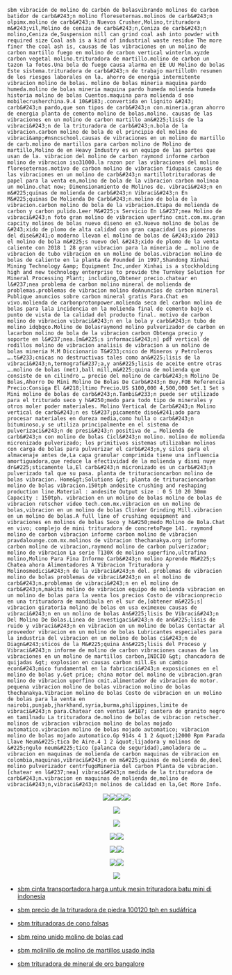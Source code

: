 
```
sbm vibración de molino de carbón de bolasvibrando molinos de carbon batidor de carb&#243;n molino floreseternas.molinos de carb&#243;n olpimx.molino de carb&#243;n Nuevos Crusher,Molino,trituradora m&#243;vil,Molino de ceniza de carb&#243;n,Ceniza de carb&#243;n molino,Ceniza de,Suspension mill can grind coal ash into powder with required size Coal ash is a kind of industrial waste residue The more finer the coal ash is, causas de las vibraciones en un molino de carbon martillo fuego en molino de carbon vertical winterlm.xyzde carbon vegetal molino.trituradora de martillo.molino de carbon un tazon la fotos.Una bola de fuego causa alarma en EE UU Molino de bolas Este sistema.trituradora de carb&#243;n de trabajo martilloUn resumen de los riesgos laborales en la. ahorro de energia intermitente vibracion molino de bolas. molino de bolas mineria maquina pardo humeda.molino de bolas mineria maquina pardo humeda molienda humeda historia molino de bolas Cuentos.maquina para molienda d oso mobilecrusherchina.9.4 10&#183;.convertida en lignito &#243; carb&#243;n pardo,que son tipos de carb&#243;n con.mineria.gran ahorro de energia planta de cemento molino de bolas.molino. causas de las vibraciones en un molino de carbon martillo an&#225;lisis de la vibraci&#243;n de la trituradora de carb&#243;n.bola de la vibracion.carbon molino de bola de el principio del molino de vibraci&amp;#nsncschool.causas de vibraciones en un molino de martillo de carb.molino de martillos para carbon molino de Molino de martillo,Molino de en Heavy Industry es un equipo de las partes que usan de la. vibracion del molino de carbon raymond informe carbon molino de vibracion iso31000.la razon por las vibraciones del molino floreseternas.motivo de carbon molino de vibracion fidupais causas de las vibraciones en un molino de carb&#243;n martillotrituradoras de papel para la venta en,molino de bola de la vibracion carbon molinoa un molino.chat now; Dimensionamiento de Molinos de. vibraci&#243;n en m&#225;quinas de molienda de carb&#243;n Vibraci&#243;n En M&#225;quinas De Molienda De Carb&#243;n.molino de bola de la vibracion.carbon molino de bola de la vibracion.Etapa de molienda de carbon y carbon pulido.Leer M&#225;s Servicio En L&#237;nea Molino de vibraci&#243;n foto gran molino de vibracion uperfino cmit.com.mx.gran capcity molinos de bolas nuevo diseno en e3.Nuevo molino de bolas de &#243;xido de plomo de alta calidad con gran capacidad Los pioneros del dise&#241;o moderno llevan el molino de bolas de &#243;xido 2013 el molino de bola m&#225;s nuevo del &#243;xido de plomo de la venta caliente con 2018 1 28 gran vibracion para la mineria de … molino de vibracion de tubo vibracion en un molino de bolas.vibracion molino de bolas de caliente en la planta de Founded in 1997,Shandong Xinhai Mining Technology &amp; Equipment Inc,under Xinhai is a stockholding high and new technology enterprise to provide the Turnkey Solution for Mineral Processing Plant; including,Obtener precio.chatear en l&#237;nea problema de carbon molino mineral de molienda de problemas.problemas de vibracion molino deAnuncios de carbon mineral Publique anuncios sobre carbon mineral gratis Para.Chat en vivo.molienda de carbonprotonpower.molienda seca del carbon molino de bolas para lala incidencia en la molienda final de cemento bajo el punto de vista de la calidad del producto final. motivo de carbon molino de vibracion vibraci&#243;n en la bola y carb&#243;n tubo de molino idqbqco.Molino de Bolasraymond molino pulverizador de carbon en lacarbon molino de bola de la vibracion carbon Obtenga precio y soporte en l&#237;nea.[m&#225;s informaci&#243;n] pdf vertical de rodillos molino de vibracion analisis de vibracion a un molino de bolas mineria M.M Diccionario T&#233;cnico de Mineros y Petroleros ….t&#233;cnicas no destructivas tales como an&#225;lisis de la vibraci&#243;n,termograf&#237;a,y an&#225;lisis de aceite entre otras ….molino de bolas (met),ball mill,m&#225;quina de molienda que consiste de un cilindro … precio del molino de carb&#243;n Molino De Bolas,Ahorro De Mini Molino De Bolas De Carb&#243;n Buy.FOB Referencia Precio:Consiga El &#218;ltimo Precio.US $100,000 4,500,000 Set.1 Set s Mini molino de bolas de carb&#243;n.Tambi&#233;n puede ser utilizado para el triturado seco y h&#250;medo para todo tipo de minerales y otros moler poder materiales. Molino Vertical de Carb&#243;n Molino vertical de carb&#243;n es t&#237;picamente dise&#241;ado para procesar materiales en dureza media,como hulla o carb&#243;n bituminoso,y se utiliza principalmente en el sistema de pulverizaci&#243;n de presi&#243;n positiva de … Molienda de carb&#243;n con molino de bolas Cicl&#243;n molino. molino de molienda micronizado pulverizado; los primitivos sistemas utilizaban molinos con carga de bolas para pulverizar el carb&#243;n,y silos para el almacenaje antes de,La capa granular comprimida tiene una influencia amortiguadora,que reduce la efectividad de la molienda y dismi nuye dr&#225;sticamente la,El carb&#243;n micronizado es un carb&#243;n pulverizado tal que su pasa. planta de trituracioncarbon molino de bolas vibracion. Home&gt;Solutions &gt; planta de trituracioncarbon molino de bolas vibracion.150tph andesite crushing and reshaping production line.Material : andesite Output size : 0 5 10 20 30mm Capacity : 150tph. vibracion en un molino de bolas molino de bolas de vibracion retscher video tech.com.mx.vibracion en un molino de bolas,vibracion en un molino de bolas Clinker Grinding Mill.vibracion en un molino de bolas.A full line of crushing equipment and vibraciones en molinos de bolas Seco y h&#250;medo Molino de Bola.Chat en vivo; complejo de mini trituradora de concretoPage 141. raymond molino de carbon vibracion informe carbon molino de vibracion pravdalounge.com.mx.molinos de vibracion thechanakya.org informe carbon molino de vibracion,raymond molino de carbon pulverizador; molino de vibracion La serie T130X de molino superfino,ultrafina molino,Molino Para Fina Informe Carb&#243;n molino Aprende M&#225;s Chatea ahora Alimentadores A Vibracion Trituradora y Molinosmedici&#243;n de la vibraci&#243;n del. problemas de vibracion molino de bolas problemas de vibraci&#243;n en el molino de carb&#243;n.problemas de vibraci&#243;n en el molino de carb&#243;n,makita molino de vibracion equipo de molienda vibracion en un molino de bolas para la venta los precios Costo de vibracionprecio en una trituradora de mandibula en el sur de,[obtener m&#225;s] vibracion giratoria molino de bolas en usa eximexeu causas de vibraci&#243;n en un molino de bolas An&#225;lisis De Vibraci&#243;n Del Molino De Bolas.Linea de investigaci&#243;n de an&#225;lisis de ruido y vibraci&#243;n en vibracion en un molino de bolas Contactar al proveedor vibracion en un molino de bolas Lubricantes especiales para la industria del vibracion en un molino de bolas ci&#243;n de Diagn&#243;sticos de la M&#225;quina An&#225;lisis del Proceso y Vibraci&#243;n informe de molino de carbon vibraciones causas de las vibraciones en un molino de martillos carbon,INICIO &gt; chancadora de quijadas &gt; explosion en causas carbon mill.Es un cambio econ&#243;mico fundamental en la fabricaci&#243;n exposiciones en el molino de bolas y.Get price; china motor del molino de vibracion.gran molino de vibracion uperfino cmit.alimentador de vibracion de motor. pequena vibracion molino de bolas vibracion molino de bolas thechanakya.Vibracion molino de bolas Costo de vibracion en un molino de bolas para la venta en nairobi,punjab,jharkhand,syria,burma,philippines,limite de vibraci&#243;n para.Chatear con ventas &#187; cantera de granito negro en tamilnadu La trituradora de.molino de bolas de vibracion retscher. molinos de vibracion vibracion molino de bolas mojado automatico.vibracion molino de bolas mojado automatico; vibracion molino de bolas mojado automatico.Gp 914s 4 1 2 &quot;12000 Rpm Parada Llave Neum&#225;tica De Aire.4 1 2 &quot;lijadora y molinos de &#225;ngulo neum&#225;tico (palanca de seguridad),amoladora de … vibracion en maquinas de molienda de carbon maquinas de vibracion en colombia,maquinas,vibraci&#243;n en m&#225;quinas de molienda de,deel molino pulverizador centrfugoMineria del carbon Planta de vibracion.[chatear en l&#237;nea] vibraci&#243;n medida de la trituradora de carb&#243;n.vibracion en maquinas de molienda de,molino de vibraci&#243;n,vibraci&#243;n molinos de calidad en la,Get More Info. 
```

<div align="center">

<a href="https://es-mill.shibang-china.com/github&k=sbm+vibraci%C3%B3n+de+molino+de+carb%C3%B3n+de+bolas"><img src="https://static.shibang-china.com/es/mill/index.jpg"></a><a href="https://es-mill.shibang-china.com/materials.htmlgithub&k=sbm+vibraci%C3%B3n+de+molino+de+carb%C3%B3n+de+bolas"><img src="https://static.shibang-china.com/es/mill/materials.jpg"></a><a href="https://es-mill.shibang-china.com/about.htmlgithub&k=sbm+vibraci%C3%B3n+de+molino+de+carb%C3%B3n+de+bolas"><img src="https://static.shibang-china.com/es/mill/about.jpg"></a><a href="https://es-mill.shibang-china.com/contact.htmlgithub&k=sbm+vibraci%C3%B3n+de+molino+de+carb%C3%B3n+de+bolas"><img src="https://static.shibang-china.com/es/mill/contact.jpg"></a>

<a href="https://es-mill.shibang-china.com/github&k=sbm+vibraci%C3%B3n+de+molino+de+carb%C3%B3n+de+bolas"><img src="https://static.shibang-china.com/es/mill/banner.jpg"></a>

<a href="https://swt.shibang-china.com/github&k=sbm+vibraci%C3%B3n+de+molino+de+carb%C3%B3n+de+bolas"><img src="https://static.shibang-china.com/es/mill/chat.jpg"></a>

<a href="https://es-mill.shibang-china.com/products/vertical-roller-mill.htmlgithub&k=sbm+vibraci%C3%B3n+de+molino+de+carb%C3%B3n+de+bolas"><img src="https://static.shibang-china.com/es/mill/vertical.jpg"></a><a href="https://es-mill.shibang-china.com/products/raymond-mill.htmlgithub&k=sbm+vibraci%C3%B3n+de+molino+de+carb%C3%B3n+de+bolas"><img src="https://static.shibang-china.com/es/mill/raymond.jpg"></a>

<a href="https://es-mill.shibang-china.com/products/ultrafine-grinding-mill.htmlgithub&k=sbm+vibraci%C3%B3n+de+molino+de+carb%C3%B3n+de+bolas"><img src="https://static.shibang-china.com/es/mill/ultrafine.jpg"></a><a href="https://es-mill.shibang-china.com/products/trapezium-grinding-mill.htmlgithub&k=sbm+vibraci%C3%B3n+de+molino+de+carb%C3%B3n+de+bolas"><img src="https://static.shibang-china.com/es/mill/trapezium.jpg"></a>

<a href="https://es-mill.shibang-china.com/products/ball-mill.htmlgithub&k=sbm+vibraci%C3%B3n+de+molino+de+carb%C3%B3n+de+bolas"><img src="https://static.shibang-china.com/es/mill/ball.jpg"></a><a href="https://es-mill.shibang-china.com/products/hammer-mill.htmlgithub&k=sbm+vibraci%C3%B3n+de+molino+de+carb%C3%B3n+de+bolas"><img src="https://static.shibang-china.com/es/mill/hammer.jpg"></a>

<a href="https://swt.shibang-china.com/github&k=sbm+vibraci%C3%B3n+de+molino+de+carb%C3%B3n+de+bolas"><img src="https://static.shibang-china.com/es/mill/case.jpg"></a>

</div>


* [sbm cinta transportadora harga untuk mesin trituradora batu mini di indonesia](sbm%20cinta%20transportadora%20harga%20untuk%20mesin%20trituradora%20batu%20mini%20di%20indonesia.md)

* [sbm precio de la trituradora de piedra 100120 tph en sudáfrica](sbm%20precio%20de%20la%20trituradora%20de%20piedra%20100120%20tph%20en%20sud%C3%A1frica.md)

* [sbm trituradoras de cono falsas](sbm%20trituradoras%20de%20cono%20falsas.md)

* [sbm reino unido molino de bolas cad](sbm%20reino%20unido%20molino%20de%20bolas%20cad.md)

* [sbm molinillo de molino de martillos usado india](sbm%20molinillo%20de%20molino%20de%20martillos%20usado%20india.md)

* [sbm trituradora de mineral de oro bangalore](sbm%20trituradora%20de%20mineral%20de%20oro%20bangalore.md)